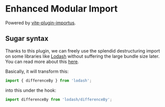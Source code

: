 # Enhanced Modular Import

Powered by [vite-plugin-importus](https://github.com/Geocld/vite-plugin-importus).

## Sugar syntax

Thanks to this plugin, we can freely use the splendid destructuring import on some libraries like [Lodash](https://lodash.com/) without suffering the large bundle size later. You can read more about this [here](https://dev.to/yutro/lodash-import-done-right-290n).

Basically, it will transform this:

```ts
import { differenceBy } from 'lodash';
```

into this under the hook:

```ts
import differenceBy from 'lodash/differenceBy';
```

